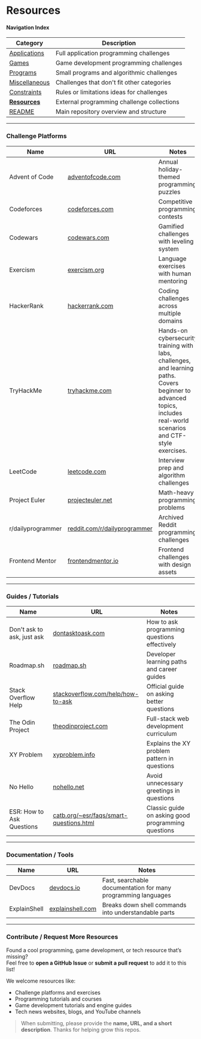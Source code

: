 # Resources

#### Navigation Index

| Category                            | Description                                |
| ----------------------------------- | ------------------------------------------ |
| [Applications](./applications.md)   | Full application programming challenges    |
| [Games](./games.md)                 | Game development programming challenges    |
| [Programs](./programs.md)           | Small programs and algorithmic challenges  |
| [Miscellaneous](./miscellaneous.md) | Challenges that don't fit other categories |
| [Constraints](./constraints.md)     | Rules or limitations ideas for challenges  |
| [**Resources**](./resources.md)     | External programming challenge collections |
| [README](../README.md)              | Main repository overview and structure     |

---

### Challenge Platforms

| Name | URL | Notes |
| ---- | --- | ----- |
| Advent of Code | [adventofcode.com](https://adventofcode.com/) | Annual holiday-themed programming puzzles |
| Codeforces | [codeforces.com](https://codeforces.com/) | Competitive programming contests |
| Codewars | [codewars.com](https://www.codewars.com/) | Gamified challenges with leveling system |
| Exercism | [exercism.org](https://exercism.org/) | Language exercises with human mentoring |
| HackerRank | [hackerrank.com](https://www.hackerrank.com/) | Coding challenges across multiple domains |
| TryHackMe | [tryhackme.com](https://tryhackme.com/) | Hands-on cybersecurity training with labs, challenges, and learning paths. Covers beginner to advanced topics, includes real-world scenarios and CTF-style exercises. |
| LeetCode | [leetcode.com](https://leetcode.com/) | Interview prep and algorithm challenges |
| Project Euler | [projecteuler.net](https://projecteuler.net/) | Math-heavy programming problems |
| r/dailyprogrammer | [reddit.com/r/dailyprogrammer](https://www.reddit.com/r/dailyprogrammer/) | Archived Reddit programming challenges |
| Frontend Mentor | [frontendmentor.io](https://www.frontendmentor.io/) | Frontend challenges with design assets |

---

### Guides / Tutorials

| Name | URL | Notes |
| ---- | --- | ----- |
| Don't ask to ask, just ask | [dontasktoask.com](https://dontasktoask.com/) | How to ask programming questions effectively |
| Roadmap.sh | [roadmap.sh](https://roadmap.sh/) | Developer learning paths and career guides |
| Stack Overflow Help | [stackoverflow.com/help/how-to-ask](https://stackoverflow.com/help/how-to-ask) | Official guide on asking better questions |
| The Odin Project | [theodinproject.com](https://www.theodinproject.com/) | Full-stack web development curriculum |
| XY Problem | [xyproblem.info](https://xyproblem.info/) | Explains the XY problem pattern in questions |
| No Hello | [nohello.net](https://nohello.net/en/) | Avoid unnecessary greetings in questions |
| ESR: How to Ask Questions | [catb.org/~esr/faqs/smart-questions.html](http://catb.org/~esr/faqs/smart-questions.html) | Classic guide on asking good programming questions |

---

### Documentation / Tools

| Name | URL | Notes |
| ---- | --- | ----- |
| DevDocs | [devdocs.io](https://devdocs.io/) | Fast, searchable documentation for many programming languages |
| ExplainShell | [explainshell.com](https://explainshell.com/) | Breaks down shell commands into understandable parts |

---

### Contribute / Request More Resources

Found a cool programming, game development, or tech resource that’s missing?  
Feel free to **open a GitHub Issue** or **submit a pull request** to add it to this list!  

We welcome resources like:

- Challenge platforms and exercises  
- Programming tutorials and courses  
- Game development tutorials and engine guides  
- Tech news websites, blogs, and YouTube channels  

> When submitting, please provide the **name, URL, and a short description**. Thanks for helping grow this repos.
